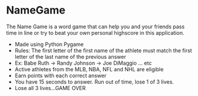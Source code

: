 # NameGame #

The Name Game is a word game that can help you and your friends pass time in line or try to beat your own personal highscore in this application.

- Made using Python Pygame
- Rules: The first letter of the first name of the athlete must match the first letter of the last name of the previous answer
- Ex: Babe Ruth -> Randy Johnson -> Joe DiMaggio ... etc
- Active athletes from the MLB, NBA, NFL and NHL are eligible
- Earn points with each correct answer
- You have 15 seconds to answer. Run out of time, lose 1 of 3 lives.
- Lose all 3 lives...GAME OVER
